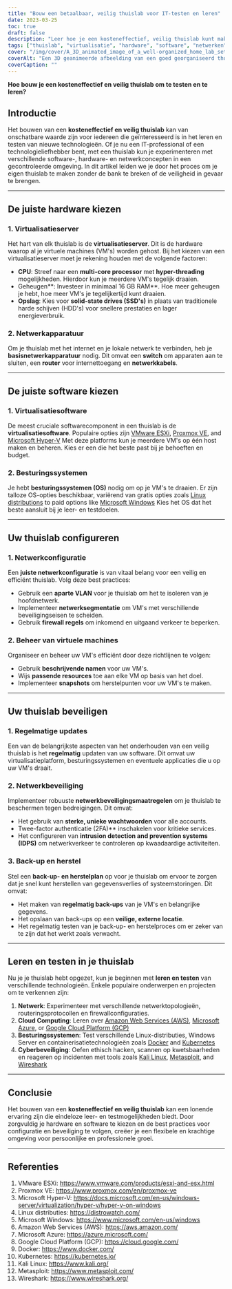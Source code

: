 ```yaml
---
title: "Bouw een betaalbaar, veilig thuislab voor IT-testen en leren"
date: 2023-03-25
toc: true
draft: false
description: "Leer hoe je een kosteneffectief, veilig thuislab kunt maken voor praktische IT-ervaring door te experimenteren met software, hardware en netwerkconcepten."
tags: ["thuislab", "virtualisatie", "hardware", "software", "netwerken", "beveiliging", "leren", "testen", "IT-professional", "technologieliefhebber", "VMware", "Proxmox", "Hyper-V", "Linux", "Windows", "netwerkconfiguratie", "beheer van virtuele machines", "back-up en herstel", "cloudcomputing", "cyberbeveiliging"]
cover: "/img/cover/A_3D_animated_image_of_a_well-organized_home_lab_setup.png"
coverAlt: "Een 3D geanimeerde afbeelding van een goed georganiseerd thuislab, inclusief een serverrack, netwerkapparatuur en verschillende schermen met virtuele machines, netwerkkaarten en beveiligingsfuncties, allemaal in een gezellige thuisomgeving."
coverCaption: ""
---
```


**Hoe bouw je een kosteneffectief en veilig thuislab om te testen en te leren?**

## Introductie

Het bouwen van een **kosteneffectief en veilig thuislab** kan van onschatbare waarde zijn voor iedereen die geïnteresseerd is in het leren en testen van nieuwe technologieën. Of je nu een IT-professional of een technologieliefhebber bent, met een thuislab kun je experimenteren met verschillende software-, hardware- en netwerkconcepten in een gecontroleerde omgeving. In dit artikel leiden we je door het proces om je eigen thuislab te maken zonder de bank te breken of de veiligheid in gevaar te brengen.

______

## De juiste hardware kiezen

### 1. Virtualisatieserver

Het hart van elk thuislab is de **virtualisatieserver**. Dit is de hardware waarop al je virtuele machines (VM's) worden gehost. Bij het kiezen van een virtualisatieserver moet je rekening houden met de volgende factoren:

- **CPU**: Streef naar een **multi-core processor** met **hyper-threading** mogelijkheden. Hierdoor kun je meerdere VM's tegelijk draaien.
- Geheugen**: Investeer in minimaal 16 GB RAM**. Hoe meer geheugen je hebt, hoe meer VM's je tegelijkertijd kunt draaien.
- **Opslag**: Kies voor **solid-state drives (SSD's)** in plaats van traditionele harde schijven (HDD's) voor snellere prestaties en lager energieverbruik.

### 2. Netwerkapparatuur

Om je thuislab met het internet en je lokale netwerk te verbinden, heb je **basisnetwerkapparatuur** nodig. Dit omvat een **switch** om apparaten aan te sluiten, een **router** voor internettoegang en **netwerkkabels**.

______

## De juiste software kiezen

### 1. Virtualisatiesoftware

De meest cruciale softwarecomponent in een thuislab is de **virtualisatiesoftware**. Populaire opties zijn [VMware ESXi](https://www.vmware.com/products/esxi-and-esx.html), [Proxmox VE](https://www.proxmox.com/en/proxmox-ve), and [Microsoft Hyper-V](https://docs.microsoft.com/en-us/windows-server/virtualization/hyper-v/hyper-v-on-windows) Met deze platforms kun je meerdere VM's op één host maken en beheren. Kies er een die het beste past bij je behoeften en budget.

### 2. Besturingssystemen

Je hebt **besturingssystemen (OS)** nodig om op je VM's te draaien. Er zijn talloze OS-opties beschikbaar, variërend van gratis opties zoals [Linux distributions](https://distrowatch.com/) to paid options like [Microsoft Windows](https://www.microsoft.com/en-us/windows) Kies het OS dat het beste aansluit bij je leer- en testdoelen.

______

## Uw thuislab configureren

### 1. Netwerkconfiguratie

Een **juiste netwerkconfiguratie** is van vitaal belang voor een veilig en efficiënt thuislab. Volg deze best practices:

- Gebruik een **aparte VLAN** voor je thuislab om het te isoleren van je hoofdnetwerk.
- Implementeer **netwerksegmentatie** om VM's met verschillende beveiligingseisen te scheiden.
- Gebruik **firewall regels** om inkomend en uitgaand verkeer te beperken.

### 2. Beheer van virtuele machines

Organiseer en beheer uw VM's efficiënt door deze richtlijnen te volgen:

- Gebruik **beschrijvende namen** voor uw VM's.
- Wijs **passende resources** toe aan elke VM op basis van het doel.
- Implementeer **snapshots** om herstelpunten voor uw VM's te maken.

______

## Uw thuislab beveiligen

### 1. Regelmatige updates

Een van de belangrijkste aspecten van het onderhouden van een veilig thuislab is het **regelmatig** updaten van uw software. Dit omvat uw virtualisatieplatform, besturingssystemen en eventuele applicaties die u op uw VM's draait.

### 2. Netwerkbeveiliging

Implementeer robuuste **netwerkbeveiligingsmaatregelen** om je thuislab te beschermen tegen bedreigingen. Dit omvat:

- Het gebruik van **sterke, unieke wachtwoorden** voor alle accounts.
- Twee-factor authenticatie (2FA)** inschakelen voor kritieke services.
- Het configureren van **intrusion detection and prevention systems (IDPS)** om netwerkverkeer te controleren op kwaadaardige activiteiten.

### 3. Back-up en herstel

Stel een **back-up- en herstelplan** op voor je thuislab om ervoor te zorgen dat je snel kunt herstellen van gegevensverlies of systeemstoringen. Dit omvat:

- Het maken van **regelmatig back-ups** van je VM's en belangrijke gegevens.
- Het opslaan van back-ups op een **veilige, externe locatie**.
- Het regelmatig testen van je back-up- en herstelproces om er zeker van te zijn dat het werkt zoals verwacht.

______

## Leren en testen in je thuislab

Nu je je thuislab hebt opgezet, kun je beginnen met **leren en testen** van verschillende technologieën. Enkele populaire onderwerpen en projecten om te verkennen zijn:

1. **Netwerk**: Experimenteer met verschillende netwerktopologieën, routeringsprotocollen en firewallconfiguraties.
2. **Cloud Computing**: Leren over [Amazon Web Services (AWS)](https://aws.amazon.com/), [Microsoft Azure](https://azure.microsoft.com/), or [Google Cloud Platform (GCP)](https://cloud.google.com/)
3. **Besturingssystemen**: Test verschillende Linux-distributies, Windows Server en containerisatietechnologieën zoals [Docker](https://www.docker.com/) and [Kubernetes](https://kubernetes.io/)
4. **Cyberbeveiliging**: Oefen ethisch hacken, scannen op kwetsbaarheden en reageren op incidenten met tools zoals [Kali Linux](https://www.kali.org/), [Metasploit](https://www.metasploit.com/), and [Wireshark](https://www.wireshark.org/)

______

## Conclusie

Het bouwen van een **kosteneffectief en veilig thuislab** kan een lonende ervaring zijn die eindeloze leer- en testmogelijkheden biedt. Door zorgvuldig je hardware en software te kiezen en de best practices voor configuratie en beveiliging te volgen, creëer je een flexibele en krachtige omgeving voor persoonlijke en professionele groei.

______

## Referenties

1. VMware ESXi: <https://www.vmware.com/products/esxi-and-esx.html>
2. Proxmox VE: <https://www.proxmox.com/en/proxmox-ve>
3. Microsoft Hyper-V: <https://docs.microsoft.com/en-us/windows-server/virtualization/hyper-v/hyper-v-on-windows>
4. Linux distributies: <https://distrowatch.com/>
5. Microsoft Windows: <https://www.microsoft.com/en-us/windows>
6. Amazon Web Services (AWS): <https://aws.amazon.com/>
7. Microsoft Azure: <https://azure.microsoft.com/>
8. Google Cloud Platform (GCP): <https://cloud.google.com/>
9. Docker: <https://www.docker.com/>
10. Kubernetes: <https://kubernetes.io/>
11. Kali Linux: <https://www.kali.org/>
12. Metasploit: <https://www.metasploit.com/>
13. Wireshark: <https://www.wireshark.org/>
